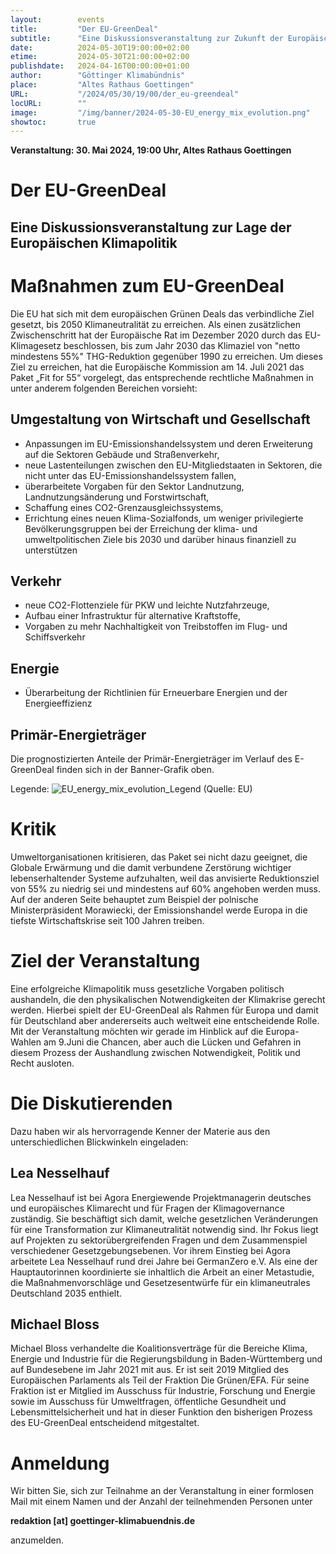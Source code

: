 ```yaml
---
layout:        events
title:         "Der EU-GreenDeal"
subtitle:      "Eine Diskussionsveranstaltung zur Zukunft der Europäischen Klimapolitik"
date:          2024-05-30T19:00:00+02:00
etime:         2024-05-30T21:00:00+02:00
publishdate:   2024-04-16T00:00:00+01:00
author:        "Göttinger Klimabündnis"
place:         "Altes Rathaus Goettingen"
URL:           "/2024/05/30/19/00/der_eu-greendeal"
locURL:        ""
image:         "/img/banner/2024-05-30-EU_energy_mix_evolution.png"
showtoc:       true
---
```


**Veranstaltung: 30. Mai 2024, 19:00 Uhr, Altes Rathaus Goettingen**

Der EU-GreenDeal
===========

Eine Diskussionsveranstaltung zur Lage der Europäischen Klimapolitik
-----------

# Maßnahmen zum EU-GreenDeal
Die EU hat sich mit dem europäischen Grünen Deals das verbindliche Ziel gesetzt, bis 2050 Klimaneutralität zu erreichen. Als einen zusätzlichen Zwischenschritt hat der Europäische Rat im Dezember 2020 durch das EU-Klimagesetz beschlossen, bis zum Jahr 2030 das Klimaziel von "netto mindestens 55%" THG-Reduktion gegenüber 1990 zu erreichen. Um dieses Ziel zu erreichen, hat die Europäische Kommission am 14. Juli 2021 das Paket „Fit for 55“ vorgelegt, das entsprechende rechtliche Maßnahmen in unter anderem folgenden Bereichen vorsieht: 
## Umgestaltung von Wirtschaft und Gesellschaft 
- Anpassungen im EU-Emissionshandelssystem und deren Erweiterung auf die Sektoren Gebäude und Straßenverkehr, 
- neue Lastenteilungen zwischen den EU-Mitgliedstaaten in Sektoren, die nicht unter das EU-Emissionshandelssystem fallen, 
- überarbeitete Vorgaben für den Sektor Landnutzung, Landnutzungsänderung und Forstwirtschaft, 
- Schaffung eines CO2-Grenzausgleichssystems, 
- Errichtung eines neuen Klima-Sozialfonds, um weniger privilegierte Bevölkerungsgruppen bei der Erreichung der klima- und umweltpolitischen Ziele bis 2030 und darüber hinaus finanziell zu unterstützen 
## Verkehr 
- neue CO2-Flottenziele für PKW und leichte Nutzfahrzeuge, 
- Aufbau einer Infrastruktur für alternative Kraftstoffe, 
- Vorgaben zu mehr Nachhaltigkeit von Treibstoffen im Flug- und Schiffsverkehr 
## Energie 
- Überarbeitung der Richtlinien für Erneuerbare Energien und der Energieeffizienz
## Primär-Energieträger
Die prognostizierten Anteile der Primär-Energieträger im Verlauf des
E-GreenDeal finden sich in der Banner-Grafik oben.

Legende:
![EU_energy_mix_evolution_Legend](/img/event/2024-05-30-EU_energy_mix_evolution_Legend.png)
(Quelle: EU)

# Kritik 
Umweltorganisationen kritisieren, das Paket sei nicht dazu geeignet, die Globale Erwärmung und die damit verbundene Zerstörung wichtiger lebenserhaltender Systeme aufzuhalten, weil das anvisierte Reduktionsziel von 55% zu niedrig sei und mindestens auf 60% angehoben werden muss. Auf der anderen Seite behauptet zum Beispiel der polnische Ministerpräsident Morawiecki, der Emissionshandel werde Europa in die tiefste Wirtschaftskrise seit 100 Jahren treiben. 
#  Ziel der Veranstaltung 
Eine erfolgreiche Klimapolitik muss gesetzliche Vorgaben politisch aushandeln, die den physikalischen Notwendigkeiten der Klimakrise gerecht werden. Hierbei spielt der EU-GreenDeal als Rahmen für Europa und damit für Deutschland aber andererseits auch weltweit eine entscheidende Rolle. Mit der Veranstaltung möchten wir gerade im Hinblick auf die Europa-Wahlen am 9.Juni die Chancen, aber auch die Lücken und Gefahren in diesem Prozess der Aushandlung zwischen Notwendigkeit, Politik und Recht ausloten. 
#  Die Diskutierenden 
Dazu haben wir als hervorragende Kenner der Materie aus den unterschiedlichen Blickwinkeln eingeladen: 
##  Lea Nesselhauf 
Lea Nesselhauf ist bei Agora Energiewende Projektmanagerin deutsches und europäisches Klimarecht und für Fragen der Klimagovernance zuständig. Sie beschäftigt sich damit, welche gesetzlichen Veränderungen für eine Transformation zur Klimaneutralität notwendig sind. Ihr Fokus liegt auf Projekten zu sektorübergreifenden Fragen und dem Zusammenspiel verschiedener Gesetzgebungsebenen. 
Vor ihrem Einstieg bei Agora arbeitete Lea Nesselhauf rund drei Jahre bei GermanZero e.V. Als eine der Hauptautorinnen koordinierte sie inhaltlich die Arbeit an einer Metastudie, die Maßnahmenvorschläge und Gesetzesentwürfe für ein klimaneutrales Deutschland 2035 enthielt. 
##  Michael Bloss 
Michael Bloss verhandelte die Koalitionsverträge für die Bereiche Klima, Energie und Industrie für die Regierungsbildung in Baden-Württemberg und auf Bundesebene im Jahr 2021 mit aus. 
Er ist seit 2019 Mitglied des Europäischen Parlaments als Teil der Fraktion Die Grünen/EFA. Für seine Fraktion ist er Mitglied im Ausschuss für Industrie, Forschung und Energie sowie im Ausschuss für Umweltfragen, öffentliche Gesundheit und Lebensmittelsicherheit und hat in dieser Funktion den bisherigen Prozess des EU-GreenDeal entscheidend mitgestaltet. 

# Anmeldung
Wir bitten Sie, sich zur Teilnahme an der Veranstaltung in einer formlosen
Mail mit einem Namen und der Anzahl der teilnehmenden Personen unter

**redaktion [at] goettinger-klimabuendnis.de** 

anzumelden.